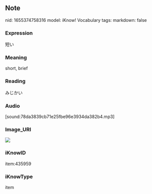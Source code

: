 ## Note
nid: 1655374758316
model: iKnow! Vocabulary
tags: 
markdown: false

### Expression
短い

### Meaning
short, brief

### Reading
みじかい

### Audio
[sound:78da3839cb71e25fbe96e3934da382b4.mp3]

### Image_URI
<img src="64f825fbf02019f0d3c368409b02569f.jpg">

### iKnowID
item:435959

### iKnowType
item
